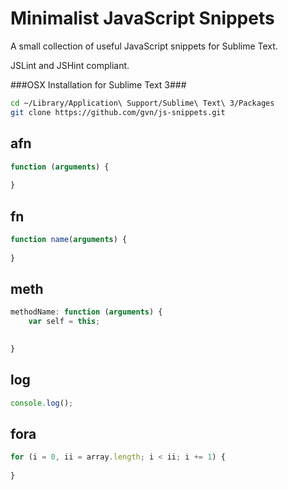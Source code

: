# Minimalist JavaScript Snippets

A small collection of useful JavaScript snippets for Sublime Text.

JSLint and JSHint compliant.

###OSX Installation for Sublime Text 3###
```bash
cd ~/Library/Application\ Support/Sublime\ Text\ 3/Packages
git clone https://github.com/gvn/js-snippets.git
```

## afn
```javascript
function (arguments) {
    
}
```

## fn
```javascript
function name(arguments) {
    
}
```

## meth
```javascript
methodName: function (arguments) {
    var self = this;

    
}
```

## log
```javascript
console.log();
```

## fora
```javascript
for (i = 0, ii = array.length; i < ii; i += 1) {
    
}
```
